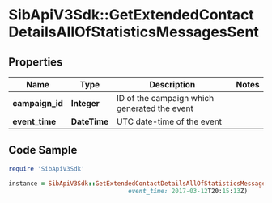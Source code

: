 # SibApiV3Sdk::GetExtendedContactDetailsAllOfStatisticsMessagesSent

## Properties

Name | Type | Description | Notes
------------ | ------------- | ------------- | -------------
**campaign_id** | **Integer** | ID of the campaign which generated the event | 
**event_time** | **DateTime** | UTC date-time of the event | 

## Code Sample

```ruby
require 'SibApiV3Sdk'

instance = SibApiV3Sdk::GetExtendedContactDetailsAllOfStatisticsMessagesSent.new(campaign_id: 3,
                                 event_time: 2017-03-12T20:15:13Z)
```


